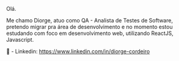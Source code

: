 Olá.

Me chamo Diorge, atuo como QA - Analista de Testes de Software, pretendo migrar pra área de desenvolvimento e no momento estou estudando com foco em desenvolvimento web, utilizando ReactJS, Javascript.

💼 - Linkedin: https://www.linkedin.com/in/diorge-cordeiro


<!--
**DiorgeCordeiro/DiorgeCordeiro** is a ✨ _special_ ✨ repository because its `README.md` (this file) appears on your GitHub profile.

